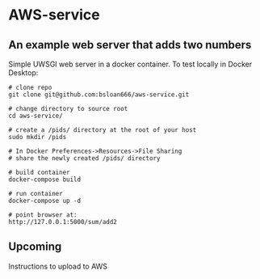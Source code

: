 AWS-service
===========

An example web server that adds two numbers
-------------------------------------------
Simple UWSGI web server in a docker container. To test locally in Docker Desktop:

```
# clone repo  
git clone git@github.com:bsloan666/aws-service.git

# change directory to source root
cd aws-service/

# create a /pids/ directory at the root of your host
sudo mkdir /pids

# In Docker Preferences->Resources->File Sharing
# share the newly created /pids/ directory

# build container
docker-compose build

# run container
docker-compose up -d

# point browser at: 
http://127.0.0.1:5000/sum/add2
```

Upcoming
--------
Instructions to upload to AWS
